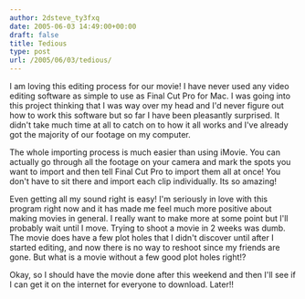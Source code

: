 ```yaml
---
author: 2dsteve_ty3fxq
date: 2005-06-03 14:49:00+00:00
draft: false
title: Tedious
type: post
url: /2005/06/03/tedious/
---
```


I am loving this editing process for our movie! I have never used any video editing software as simple to use as Final Cut Pro for Mac. I was going into this project thinking that I was way over my head and I'd never figure out how to work this software but so far I have been pleasantly surprised. It didn't take much time at all to catch on to how it all works and I've already got the majority of our footage on my computer.

The whole importing process is much easier than using iMovie. You can actually go through all the footage on your camera and mark the spots you want to import and then tell Final Cut Pro to import them all at once! You don't have to sit there and import each clip individually. Its so amazing!

Even getting all my sound right is easy! I'm seriously in love with this program right now and it has made me feel much more positive about making movies in general. I really want to make more at some point but I'll probably wait until I move. Trying to shoot a movie in 2 weeks was dumb. The movie does have a few plot holes that I didn't discover until after I started editing, and now there is no way to reshoot since my friends are gone. But what is a movie without a few good plot holes right!?

Okay, so I should have the movie done after this weekend and then I'll see if I can get it on the internet for everyone to download. Later!!
